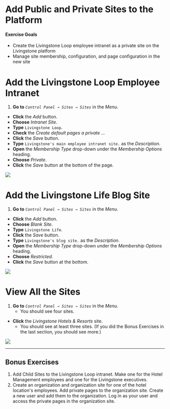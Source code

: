 # Add Public and Private Sites to the Platform

<div class="ahead">
<h4>Exercise Goals</h4>
	<ul>
		<li>Create the Livingstone Loop employee intranet as a private site on the Livingstone platform</li>
	    <li>Manage site membership, configuration, and page configuration in the new site</li>
	</ul>
</div>

# Add the Livingstone Loop Employee Intranet

1. **Go to** _`Control Panel → Sites → Sites`_ in the _Menu_.
* **Click** the _Add_ button.
* **Choose** _Intranet Site_.
* **Type** `Livingstone Loop`.
* **Check** the _Create default pages a private ..._
* **Click** the _Save_ button.
* **Type** `Livingstone's main employee intranet site.` as the _Description_.
* **Open** the _Membership Type_ drop-down under the _Membership Options_ heading.
* **Choose** _Private_.
* **Click** the _Save_ button at the bottom of the page.

<img src="../images/exercise-images/add-private-site.png" style="max-height:28%">

# Add the Livingstone Life Blog Site

1. **Go to** _`Control Panel → Sites → Sites`_ in the _Menu_.
* **Click** the _Add_ button.
* **Choose** _Blank Site_.
* **Type** `Livingstone Life`.
* **Click** the _Save_ button.
* **Type** `Livingstone's blog site.` as the _Description_.
* **Open** the _Membership Type_ drop-down under the _Membership Options_ heading.
* **Choose** _Restricted_.
* **Click** the _Save_ button at the bottom.

<img src="../images/exercise-images/add-blog-site.png" style="max-height:25%">

# View All the Sites

1. **Go to** _`Control Panel → Sites → Sites`_ in the _Menu_.
	- You should see four sites.
* **Click** the _Livingstone Hotels & Resorts_ site.
	- You should see at least three sites. (If you did the Bonus Exercises in the last section, you should see more.)

<img src="../images/exercise-images/exercises-1.4-final.png" style="max-height:30%">

---

## Bonus Exercises

1. Add Child Sites to the Livingstone Loop intranet. Make one for the Hotel Management employees and one for the Livingstone executives.
2. Create an organization and organization site for one of the hotel location's employees. Add private pages to the organization site. Create a new user and add them to the organization. Log in as your user and access the private pages in the organization site.
